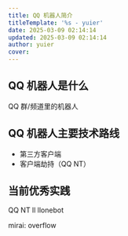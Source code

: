 ```yaml
---
title: QQ 机器人简介
titleTemplate: '%s - yuier'
date: 2025-03-09 02:14:14
updated: 2025-03-09 02:14:14
author: yuier
cover: 
---
```


## QQ 机器人是什么

<!-- more -->

QQ 群/频道里的机器人

## QQ 机器人主要技术路线

- 第三方客户端
- 客户端劫持（QQ NT）

## 当前优秀实践

QQ NT
ll
llonebot

mirai:
overflow